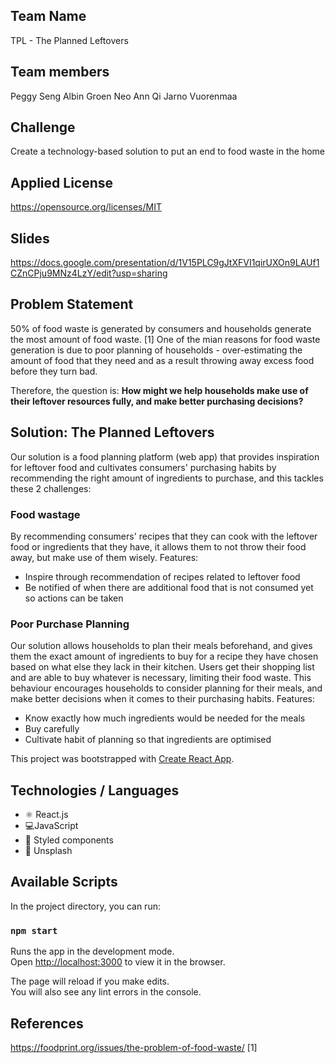 ## Team Name
TPL - The Planned Leftovers

## Team members
Peggy Seng
Albin Groen
Neo Ann Qi
Jarno Vuorenmaa

## Challenge
Create a technology-based solution to put an end to food waste in the home

## Applied License
https://opensource.org/licenses/MIT

## Slides
https://docs.google.com/presentation/d/1V15PLC9gJtXFVI1qirUXOn9LAUf1CZnCPju9MNz4LzY/edit?usp=sharing 

## Problem Statement
50% of food waste is generated by consumers and households generate the most amount of food waste. [1] One of the mian reasons for food waste generation is due to poor planning of households - over-estimating the amount of food that they need and as a result throwing away excess food before they turn bad.

Therefore, the question is:
<b> How might we help households make use of their leftover resources fully, and make better purchasing decisions? </b>


## Solution: The Planned Leftovers
Our solution is a food planning platform (web app) that provides inspiration for leftover food and cultivates consumers' purchasing habits by recommending the right amount of ingredients to purchase, and this tackles these 2 challenges:

### Food wastage
By recommending consumers' recipes that they can cook with the leftover food or ingredients that they have, it allows them to not throw their food away, but make use of them wisely. 
Features:
- Inspire through recommendation of recipes related to leftover food
- Be notified of when there are additional food that is not consumed yet so actions can be taken

### Poor Purchase Planning
Our solution allows households to plan their meals beforehand, and gives them the exact amount of ingredients to buy for a recipe they have chosen based on what else they lack in their kitchen. Users get their shopping list and are able to buy whatever is necessary, limiting their food waste. This behaviour encourages households to consider planning for their meals, and make better decisions when it comes to their purchasing habits.
Features:
- Know exactly how much ingredients would be needed for the meals
- Buy carefully
- Cultivate habit of planning so that ingredients are optimised

This project was bootstrapped with [Create React App](https://github.com/facebook/create-react-app).

## Technologies / Languages

 - ⚛️ React.js
 - 💻JavaScript
 - 💅 Styled components
 - 🌄 Unsplash

## Available Scripts

In the project directory, you can run:

### `npm start`

Runs the app in the development mode.<br>
Open [http://localhost:3000](http://localhost:3000) to view it in the browser.

The page will reload if you make edits.<br>
You will also see any lint errors in the console.

## References
https://foodprint.org/issues/the-problem-of-food-waste/ [1]
